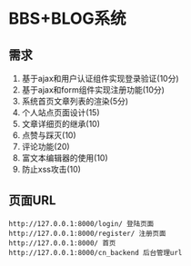 # BBS+BLOG系统
## 需求
1. 基于ajax和用户认证组件实现登录验证(10分)
2. 基于ajax和form组件实现注册功能(10分)
3. 系统首页文章列表的渲染(5分)
4. 个人站点页面设计(15)
5. 文章详细页的继承(10)
6. 点赞与踩灭(10)
7. 评论功能(20)
8. 富文本编辑器的使用(10)
9. 防止xss攻击(10)
## 页面URL
    http://127.0.0.1:8000/login/ 登陆页面
    http://127.0.0.1:8000/register/ 注册页面
    http://127.0.0.1:8000/ 首页
    http://127.0.0.1:8000/cn_backend 后台管理url